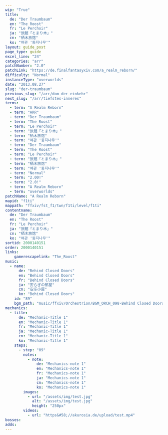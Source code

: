 ```yaml
---
wip: "True"
title:
  de: "Der Traumbaum"
  en: "The Roost"
  fr: "Le Perchoir"
  ja: "旅館「とまり木」"
  cn: "栖木旅馆"
  ko: "여관 '둥지나무'"
layout: guide_post
page_type: guide
excel_line: "24"
categories: "arr"
patchNumber: "2.0"
patchLink: "https://de.finalfantasyxiv.com/a_realm_reborn/"
difficulty: "Normal"
instanceType: "overworlds"
date: "2013.08.27"
slug: "der-traumbaum"
previous_slug: "/arr/dom-der-einkehr"
next_slug: "/arr/tiefstes-inneres"
terms:
  - term: "A Realm Reborn"
  - term: "ARR"
  - term: "Der Traumbaum"
  - term: "The Roost"
  - term: "Le Perchoir"
  - term: "旅館「とまり木」"
  - term: "栖木旅馆"
  - term: "여관 '둥지나무'"
  - term: "Der Traumbaum"
  - term: "The Roost"
  - term: "Le Perchoir"
  - term: "旅館「とまり木」"
  - term: "栖木旅馆"
  - term: "여관 '둥지나무'"
  - term: "Normal"
  - term: "2.00!"
  - term: "2.0!"
  - term: "A Realm Reborn"
  - term: "overworlds"
patchName: "A Realm Reborn"
mapid: "f1ti"
mappath: "ffxiv/fst_f1/twn/f1ti/level/f1ti"
contentname:
  de: "Der Traumbaum"
  en: "The Roost"
  fr: "Le Perchoir"
  ja: "旅館「とまり木」"
  cn: "栖木旅馆"
  ko: "여관 '둥지나무'"
sortid: 2000140151
order: 2000140151
links:
    gamerescapelink: "The_Roost"
music:
  - name:
      de: "Behind Closed Doors"
      en: "Behind Closed Doors"
      fr: "Behind Closed Doors"
      ja: "安らぎの部屋"
      cn: "安乐小屋"
      ko: "Behind Closed Doors"
    id: "89"
    bgm_path: "music/ffxiv/Orchestrion/BGM_ORCH_098-Behind Closed Doors.ogg"
mechanics:
  - title:
      de: "Mechanic-Title 1"
      en: "Mechanic-Title 1"
      fr: "Mechanic-Title 1"
      ja: "Mechanic-Title 1"
      cn: "Mechanic-Title 1"
      ko: "Mechanic-Title 1"
    steps:
      - step: "09"
        notes:
          - note:
              de: "Mechanics-note 1"
              en: "Mechanics-note 1"
              fr: "Mechanics-note 1"
              ja: "Mechanics-note 1"
              cn: "Mechanics-note 1"
              ko: "Mechanics-note 1"
        images:
          - url: "/assets/img/test.jpg"
            alt: "/assets/img/test.jpg"
            height: "250px"
        videos:
          - url: "https&#58;//akurosia.de/upload/test.mp4"
bosses:
adds:
---
```

